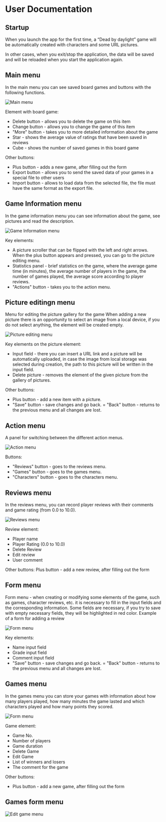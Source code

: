 # User Documentation

## Startup

When you launch the app for the first time, a “Dead by daylight” game will be automatically created with characters and some URL pictures.

In other cases, when you exit/stop the application, the data will be saved and will be reloaded when you start the application again.

## Main menu

In the main menu you can see saved board games and buttons with the following functions.

![Main menu](./Media/Main_menu.JPG)

Element with board game:
- Delete button - allows you to delete the game on this item
- Change button - allows you to change the game of this item
- "More" button - takes you to more detailed information about the game
- Star - shows the average value of ratings that have been saved in reviews
- Cube - shows the number of saved games in this board game

Other buttons:
- Plus button - adds a new game, after filling out the form
- Export button - allows you to send the saved data of your games in a special file to other users
- Import button - allows to load data from the selected file, the file must have the same format as the export file.

## Game Information menu

In the game information menu you can see information about the game, see pictures and read the description.

![Game Information menu](./Media/Game_Information_menu.jpg)

Key elements:
- A picture scroller that can be flipped with the left and right arrows. When the plus button appears and pressed, you can go to the picture editing menu.
- Statistics panel - brief statistics on the game, where the average game time (in minutes), the average number of players in the game, the number of games played, the average score according to player reviews.
- "Actions" button - takes you to the action menu.

## Picture editingn menu

Menu for editing the picture gallery for the game
When adding a new picture there is an opportunity to select an image from a local device, if you do not select anything, the element will be created empty. 

![Picture editing menu](./Media/Picture_editing.jpg)

Key elements on the picture element:
- Input field - there you can insert a URL link and a picture will be automatically uploaded, in case the image from local storage was selected during creation, the path to this picture will be written in the input field.
- Delete picture - removes the element of the given picture from the gallery of pictures.
  
Other buttons:
- Plus button - add a new item with a picture.
- "Save" button - save changes and go back.
= "Back" button - returns to the previous menu and all changes are lost.

## Action menu

A panel for switching between the different action menus.

![Action menu](./Media/Actions_menu.jpg)

Buttons:
- "Reviews" button - goes to the reviews menu.
- "Games" button - goes to the games menu.
- "Characters" button - goes to the characters menu.

## Reviews menu

In the reviews menu, you can record player reviews with their comments and game rating (from 0.0 to 10.0).

![Reviews menu](./Media/Reviews_menu.jpg)

Review element:
- Player name
- Player Rating (0.0 to 10.0)
- Delete Review
- Edit review
- User comment

Other buttons:
Plus button - add a new review, after filling out the form

## Form menu

Form menu - when creating or modifying some elements of the game, such as games, character reviews, etc. it is necessary to fill in the input fields and the corresponding information. Some fields are necessary, if you try to save with empty necessary fields, they will be highlighted in red color.
Example of a form for adding a review

![Form menu](./Media/Form_menu.jpg)

Key elements:
- Name input field
- Grade input field
- Comment input field
- "Save" button - save changes and go back.
= "Back" button - returns to the previous menu and all changes are lost.

## Games menu

In the games menu you can store your games with information about how many players played, how many minutes the game lasted and which characters played and how many points they scored.

![Form menu](./Media/Games_menu.jpg)

Game element:
- Game No.
- Number of players
- Game duration
- Delete Game
- Edit Game
- List of winners and losers
- The comment for the game

Other buttons:
- Plus button - add a new game, after filling out the form

## Games form menu

![Edit game menu](./Media/Edit_game.jpg)
